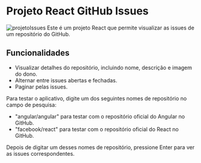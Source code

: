 # Projeto React GitHub Issues
![projetoIssues](https://github.com/Amanayaradev/React-GitHub-Issues/assets/99840582/55bd1bd6-1bc4-4bd6-ade9-2edad3dc229a)
Este é um projeto React que permite visualizar as issues de um repositório do GitHub.

## Funcionalidades

- Visualizar detalhes do repositório, incluindo nome, descrição e imagem do dono.
- Alternar entre issues abertas e fechadas.
- Paginar pelas issues.

Para testar o aplicativo, digite um dos seguintes nomes de repositório no campo de pesquisa:

- "angular/angular" para testar com o repositório oficial do Angular no GitHub.
- "facebook/react" para testar com o repositório oficial do React no GitHub.

Depois de digitar um desses nomes de repositório, pressione Enter para ver as issues correspondentes.

